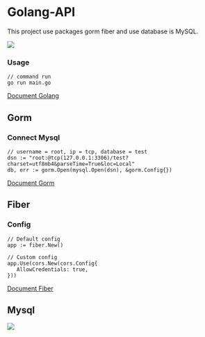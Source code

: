 # Golang-API

This project use packages gorm fiber and use database is MySQL. 

![](https://drive.google.com/uc?id=11wXLcPIqGoljJuyVU2qwolvZscMTblVq)

### Usage
```golang
// command run
go run main.go
```
[Document Golang](https://go.dev/doc/)

## Gorm
### Connect Mysql

 ```golang
// username = root, ip = tcp, database = test
dsn := "root:@tcp(127.0.0.1:3306)/test?charset=utf8mb4&parseTime=True&loc=Local"
db, err := gorm.Open(mysql.Open(dsn), &gorm.Config{})
```
[Document Gorm](https://gorm.io/docs/)

## Fiber

### Config
 ```golang
// Default config
app := fiber.New()

// Custom config
app.Use(cors.New(cors.Config{
	AllowCredentials: true,
}))
```
[Document Fiber](https://docs.gofiber.io/)

## Mysql
![](https://drive.google.com/uc?id=100mSkPFRLxovYDAHOUUSGVGaDkuUf0rN)

